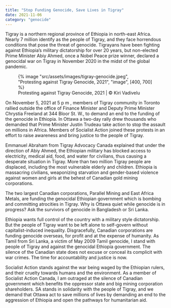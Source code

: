 ```yaml
---
title: "Stop Funding Genocide, Save Lives in Tigray"
date: 2021-11-06
category: "genocide"
---
```


Tigray is a northern regional province of Ethiopia in north-east Africa. Nearly 7 million identify as the people of Tigray, and they face horrendous conditions that pose the threat of genocide. Tigrayans have been fighting against Ethiopia’s military dictatorship for over 20 years, but non-elected Prime Minister Abiy Ahmed, once a Nobel Peace prize winner, declared a genocidal war on Tigray in November 2020 in the midst of the global pandemic.

<!-- excerpt -->

<figure>
{% image "src/assets/images/tigray-genocide.jpeg", "Protesting against Tigray Genocide, 2021", "image", [400, 700] %}
<figcaption>Protesting against Tigray Genocide, 2021 | © Kiri Vadivelu</figcaption>
</figure>

On November 5, 2021 at 5 p m , members of Tigray community in Toronto rallied outside the office of Finance Minister and Deputy Prime Minister Chrystia Freeland at 344 Bloor St. W., to demand an end to the funding of the genocide in Ethiopia. In Ottawa a two-day rally drew thousands who demanded that Prime Minister Justin Trudeau take action to stop the assault on millions in Africa. Members of Socialist Action joined these protests in an effort to raise awareness and bring justice to the people of Tigray.

Emmanuel Abraham from Tigray Advocacy Canada explained that under the direction of Abiy Ahmed, the Ethiopian military has blocked access to electricity, medical aid, food, and water for civilians, thus causing a desperate situation in Tigray. More than two million Tigray people are displaced, including the most vulnerable elderly and children. Ethiopia is massacring civilians, weaponizing starvation and gender-based violence against women and girls at the behest of Canadian gold mining corporations.

The two largest Canadian corporations, Parallel Mining and East Africa Metals, are funding the genocidal Ethiopian government which is bombing and committing atrocities in Tigray. Why is Ottawa quiet while genocide is in progress? Ask the survivors of genocide in Bangladesh or Sri Lanka.

Ethiopia wants full control of the country with a military style dictatorship. But the people of Tigray want to be left alone to self-govern without capitalist-induced inequality. Disgracefully, Canadian corporations are funding genocide overseas, for profit and at the expense of humanity. As Tamil from Sri Lanka, a victim of May 2009 Tamil genocide, I stand with people of Tigray and against the genocidal Ethiopia government. The silence of the Canadian state does not excuse or conceal its complicit with war crimes. The time for accountability and justice is now.

Socialist Action stands against the war being waged by the Ethiopian rulers, and their cruelty towards humans and the environment. As a member of Socialist Action Canada, I am outraged at the silence of Canadian government which benefits the oppressor state and big mining corporation shareholders. SA stands in solidarity with the people of Tigray, and we demand that Ottawa act to save millions of lives by demanding an end to the aggression of Ethiopia and open the pathways for humanitarian aid.
